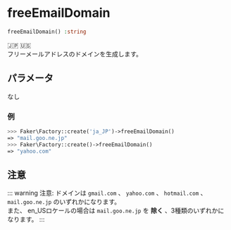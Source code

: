 # freeEmailDomain
```php
freeEmailDomain() :string
```
:jp: :us:  
フリーメールアドレスのドメインを生成します。

## パラメータ
なし

### 例
```php
>>> Faker\Factory::create('ja_JP')->freeEmailDomain()
=> "mail.goo.ne.jp"
>>> Faker\Factory::create()->freeEmailDomain()
=> "yahoo.com"
```

## 注意
::: warning 注意:
ドメインは `gmail.com` 、 `yahoo.com` 、 `hotmail.com` 、 `mail.goo.ne.jp` のいずれかになります。  
また、 en_USロケールの場合は `mail.goo.ne.jp` を **除く** 、3種類のいずれかになります。
:::